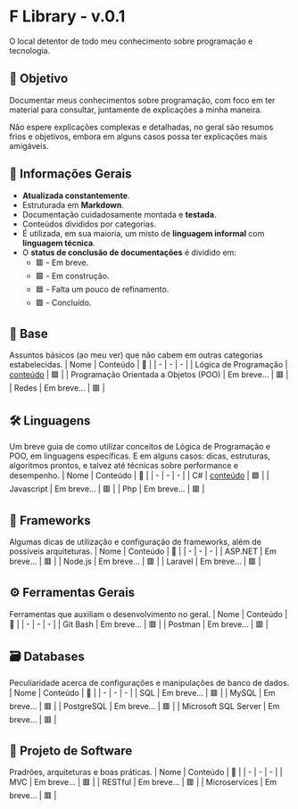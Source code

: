 # F Library - v.0.1

O local detentor de todo meu conhecimento sobre programação e tecnologia.

## 🎯 Objetivo
Documentar meus conhecimentos sobre programação, com foco em ter material para consultar, juntamente de explicações a minha maneira.

Não espere explicações complexas e detalhadas, no geral são resumos frios e objetivos, embora em alguns casos possa ter explicações mais amigáveis.
<!-- Ajudar quem quer que seja, a aprender temas complexos de uma forma mais resumida e simplificada, mantendo uma comunicação mais despojada e fácil de entender. -->

## 📑 Informações Gerais
- **Atualizada constantemente**.
- Estruturada em **Markdown**.
- Documentação cuidadosamente montada e **testada**.
- Conteúdos divididos por categorias.
- É utilizada, em sua maioria, um misto de **linguagem informal** com **linguagem técnica**.
- O **status de conclusão de documentações** é dividido em:
  - 🟥 - Em breve.
  - 🟪 - Em construção.
  - 🟦 - Falta um pouco de refinamento.
  - 🟩 - Concluído.

## 🔩 Base
Assuntos básicos (ao meu ver) que não cabem em outras categorias estabelecidas.
| Nome | Conteúdo | 🔳 |
| - | - | - |
| Lógica de Programação | [conteúdo](base/logica-prog/logica-prog.md) | 🟪 |
| Programação Orientada a Objetos (POO) | Em breve... | 🟥 |
| Redes | Em breve... | 🟥 |

## 🛠️ Linguagens
Um breve guia de como utilizar conceitos de Lógica de Programação e POO, em linguagens específicas.
E em alguns casos: dicas, estruturas, algoritmos prontos, e talvez até técnicas sobre performance e desempenho.
| Nome | Conteúdo | 🔳 |
| - | - | - |
| C# | [conteúdo](linguagens/c-sharp/c-sharp.md) | 🟪 |
| Javascript | Em breve... | 🟥 |
| Php | Em breve... | 🟥 |

## 🧰 Frameworks
Algumas dicas de utilização e configuração de frameworks, além de possíveis arquiteturas.
| Nome | Conteúdo | 🔳 |
| - | - | - |
| ASP\.NET | Em breve... | 🟥 |
| Node\.js | Em breve... | 🟥 |
| Laravel | Em breve... | 🟥 |

## ⚙️ Ferramentas Gerais
Ferramentas que auxiliam o desenvolvimento no geral.
| Nome | Conteúdo | 🔳 |
| - | - | - |
| Git Bash | Em breve... | 🟥 |
| Postman | Em breve... | 🟥 |

## 🗃️ Databases
Peculiaridade acerca de configurações e manipulações de banco de dados.
| Nome | Conteúdo | 🔳 |
| - | - | - |
| SQL | Em breve... | 🟥 |
| MySQL | Em breve... | 🟥 |
| PostgreSQL | Em breve... | 🟥 |
| Microsoft SQL Server | Em breve... | 🟥 |

## 📝 Projeto de Software
Pradrões, arquiteturas e boas práticas.
| Nome | Conteúdo | 🔳 |
| - | - | - |
| MVC | Em breve... | 🟥 |
| RESTful | Em breve... | 🟥 |
| Microservices | Em breve... | 🟥 |
